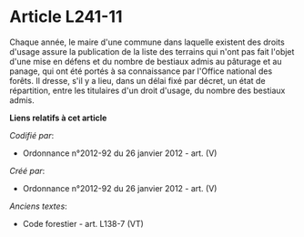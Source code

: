 # Article L241-11

Chaque année, le maire d'une commune dans laquelle existent des droits d'usage assure la publication de la liste des terrains
qui n'ont pas fait l'objet d'une mise en défens et du nombre de bestiaux admis au pâturage et au panage, qui ont été portés à
sa connaissance par l'Office national des forêts. Il dresse, s'il y a lieu, dans un délai fixé par décret, un état de
répartition, entre les titulaires d'un droit d'usage, du nombre des bestiaux admis.

**Liens relatifs à cet article**

_Codifié par_:

  - Ordonnance n°2012-92 du 26 janvier 2012 - art. (V)

_Créé par_:

  - Ordonnance n°2012-92 du 26 janvier 2012 - art. (V)

_Anciens textes_:

  - Code forestier - art. L138-7 (VT)
